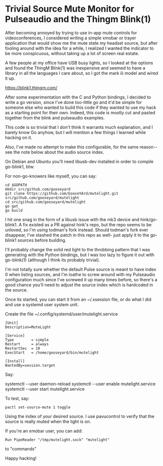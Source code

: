 # Trivial Source Mute Monitor for Pulseaudio and the Thingm Blink(1)

After becoming annoyed by trying to use in-app mute controls for
videoconferences, I considered writing a simple xmobar or trayer application
that would show me the mute state my headset source, but after fooling around
with the idea for a while, I realized I wanted the indicator to be more
conspicuous, without taking up a lot of screen real estate.

A few people at my office have USB busy lights, so I looked at the options and
found the ThingM Blink(1) was inexpensive and seemed to have a library in all
the languages I care about, so I got the mark iii model and wired it up.

https://blink1.thingm.com/


After some experimentation with the C and Python bindings, I decided to write
a go version, since I've done too-little go and it'd be simple for someone
else who wanted to build this code if they wanted to use my hack as a starting
point for their own. Indeed, this code is mostly cut and pasted together
from the blink and pulseaudio examples.

This code is so trivial that I don't think it warrants much explanation, and I
barely know Go anyhow, but I will mention a few things I learned while hacking
on it. 

Also, I've made no attempt to make this configurable, for the same reason--
see the note below about the audio source index.

On Debian and Ubuntu you'll need libusb-dev installed in order to compile
go-blink1, btw.

For non-go-knowers like myself, you can say:

    cd $GOPATH
    mkdir src/github.com/gooseyard
    git clone https://github.com/GooseYArd/mutelight.git src/github.com/gooseyard/mutelight
    cd src/github.com/gooseyard/mutelight
    go get
    go build

I hit one snag in the form of a libusb issue with the mk3 device and
hink/go-blink1. A fix existed as a PR against hink's repo, but the repo seems
to be unloved, so I'm using todman's fork instead. Should todman's fork ever
disappear, I've stashed the patch in this repo as well- just apply it to the
go-blink1 sources before building.

I'll probably change the solid red light to the throbbing pattern that I was
generating with the Python bindings, but I was too lazy to figure it out with
go-blink(1) (although I think its probably trivial).

I'm not totally sure whether the default Pulse source is meant to have index 0
when listing sources, and I'm loathe to screw around with my Pulseaudio
configuration much since I've screwed it up many times before, so there's a
good chance you'll need to adjust the source index which is hardcoded in the
source.

Once its started, you can start it from an ~/.xsession file, or do what I did
and use a systemd user system unit.

Create the file ~/.config/systemd/user/mutelight.service

    [Unit]
    Description=MuteLight

    [Service]
    Type	    = simple
    Restart     = always
    RestartSec  = 10
    ExecStart   = /home/gooseyard/bin/mutelight

    [Install]
    WantedBy=session.target

Say:

systemctl --user daemon-reload
systemctl --user enable mutelight.service
systemctl --user start mutelight.service

To test, say:

    pactl set-source-mute 1 toggle


Using the index of your desired source. I use pavucontrol to verify that the
source is really muted when the light is on.

If you're an xmobar user, you can add:

    Run PipeReader "/tmp/mutelight.sock" "mutelight"

to "commands"


Happy hacking!
